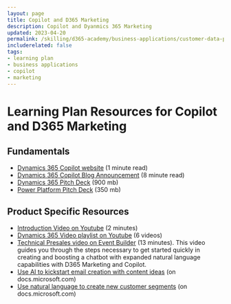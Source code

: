 ```yaml
---
layout: page
title: Copilot and D365 Marketing
description: Copilot and Dyanmics 365 Marketing
updated: 2023-04-20
permalink: /skilling/d365-academy/business-applications/customer-data-platform/copilot/marketing
includerelated: false
tags:
- learning plan
- business applications
- copilot
- marketing
---
```


# Learning Plan Resources for Copilot and D365 Marketing

## **Fundamentals** 

* <a href="https://www.microsoft.com/en-us/ai/dynamics-365-ai" target="_blank">Dynamics 365 Copilot website<a/> (1 minute read)
* <a href="https://cloudblogs.microsoft.com/dynamics365/bdm/2023/03/06/introducing-microsoft-dynamics-365-copilot-bringing-next-generation-ai-to-every-line-of-business" target="_blank">Dynamics 365 Copilot Blog Announcement<a/> (8 minute read)
* <a href="https://transform.microsoft.com/download?assetname=assets/Business%20Applications%20AI%20Seller%20Pitch%20Deck.pptx&download=1/" target="_blank">Dynamics 365 Pitch Deck<a/> (900 mb)
* <a href="https://transform.microsoft.com/modernwork/download?assetname=assets%2FLow%20Code%20%2B%20AI%20Pitch%20Deck.pptx&download=1" target="_blank">Power Platform Pitch Deck<a/> (350 mb)

## **Product Specific Resources** 

* <a href="https://www.youtube.com/watch?v=A2iJ38yrww8" target="_blank">Introduction Video on Youtube<a/> (2 minutes)
* <a href="https://www.youtube.com/playlist?list=PL3SGxR9rKDdZr848K1vSkNHO5F72xJvN4" target="_blank">Dynamics 365 Video playlist on Youtube<a/> (6 videos)
* <a href="https://msuspartners.eventbuilder.com/event/72200?source=D365Copilot" target="_blank">Technical Presales video on Event Builder<a/> (13 minutes). This video guides you through the steps necessary to get started quickly in creating and boosting a chatbot with expanded natural language capabilities with D365 Marketing and Copilot.
* <a href="https://learn.microsoft.com/en-us/dynamics365/marketing/content-ideas" target="_blank">Use AI to kickstart email creation with content ideas<a/> (on docs.microsoft.com)
* <a href="https://learn.microsoft.com/en-us/dynamics365/marketing/real-time-marketing-natural-language-segments" target="_blank">Use natural language to create new customer segments<a/> (on docs.microsoft.com)